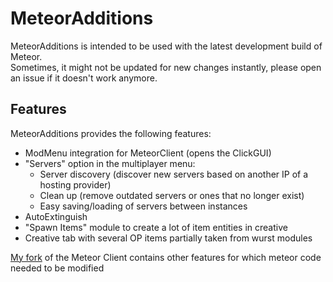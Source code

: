 # MeteorAdditions
MeteorAdditions is intended to be used with the latest development build of Meteor.\
Sometimes, it might not be updated for new changes instantly, please open an issue if it doesn't work anymore.

## Features
MeteorAdditions provides the following features:
- ModMenu integration for MeteorClient (opens the ClickGUI)
- "Servers" option in the multiplayer menu:
  - Server discovery (discover new servers based on another IP of a hosting provider)
  - Clean up (remove outdated servers or ones that no longer exist)
  - Easy saving/loading of servers between instances
- AutoExtinguish
- "Spawn Items" module to create a lot of item entities in creative
- Creative tab with several OP items partially taken from wurst modules

[My fork](https://github.com/JFronny/meteor-client) of the Meteor Client contains other features for which meteor code needed to be modified